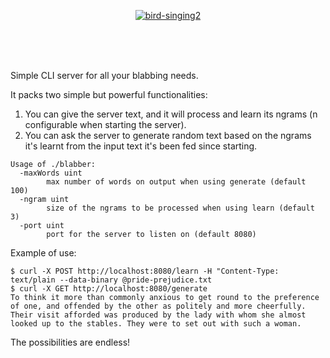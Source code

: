<p align="center">
<a href="https://imgbb.com/"><img src="https://i.ibb.co/4Swf8gL/bird-singing2.jpg" alt="bird-singing2" border="0"></a><br />
</p>
<p align="center">
<br /><br /><br />

Simple CLI server for all your blabbing needs.

It packs two simple but powerful functionalities:

  1. You can give the server text, and it will process and learn its ngrams (n configurable when starting the server).
  2. You can ask the server to generate random text based on the ngrams it's learnt from the input text it's been fed since starting.

```
Usage of ./blabber:
  -maxWords uint
    	max number of words on output when using generate (default 100)
  -ngram uint
    	size of the ngrams to be processed when using learn (default 3)
  -port uint
    	port for the server to listen on (default 8080)
```

Example of use:

```
$ curl -X POST http://localhost:8080/learn -H "Content-Type: text/plain --data-binary @pride-prejudice.txt 
$ curl -X GET http://localhost:8080/generate
To think it more than commonly anxious to get round to the preference of one, and offended by the other as politely and more cheerfully. Their visit afforded was produced by the lady with whom she almost looked up to the stables. They were to set out with such a woman.
```

The possibilities are endless!

